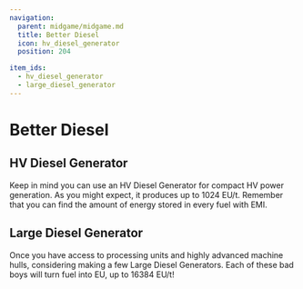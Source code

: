 ```yaml
---
navigation:
  parent: midgame/midgame.md
  title: Better Diesel
  icon: hv_diesel_generator
  position: 204

item_ids:
  - hv_diesel_generator
  - large_diesel_generator
---
```


# Better Diesel

## HV Diesel Generator

<Recipe id="modern_industrialization:electric_age/machine/hv_diesel_generator_asbl" />

Keep in mind you can use an HV Diesel Generator for compact HV power generation. As you might expect, it produces up to 1024 EU/t. Remember that you can find the amount of energy stored in every fuel with EMI.

## Large Diesel Generator

<Recipe id="modern_industrialization:electric_age/machine/large_diesel_generator_asbl" />

Once you have access to processing units and highly advanced machine hulls, considering making a few Large Diesel Generators. Each of these bad boys will turn fuel into EU, up to 16384 EU/t!
